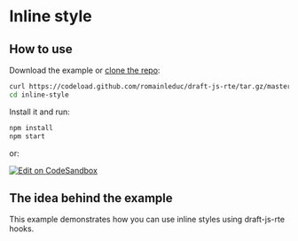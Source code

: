 # Inline style

## How to use
Download the example or [clone the repo](https://github.com/romainleduc/draft-js-rte):

```sh
curl https://codeload.github.com/romainleduc/draft-js-rte/tar.gz/master | tar -xz --strip=2 draft-js-rte-master/examples/inline-style
cd inline-style
```

Install it and run:

```sh
npm install
npm start
```
or:

[![Edit on CodeSandbox](https://codesandbox.io/static/img/play-codesandbox.svg)](https://codesandbox.io/s/inline-style-drwu1)

## The idea behind the example

This example demonstrates how you can use inline styles using draft-js-rte hooks.
